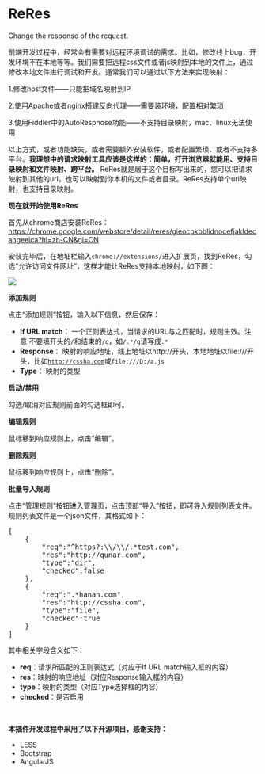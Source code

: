 ReRes
=====

Change the response of the request.

前端开发过程中，经常会有需要对远程环境调试的需求。比如，修改线上bug，开发环境不在本地等等。我们需要把远程css文件或者js映射到本地的文件上，通过修改本地文件进行调试和开发。通常我们可以通过以下方法来实现映射：

1.修改host文件——只能把域名映射到IP

2.使用Apache或者nginx搭建反向代理——需要装环境，配置相对繁琐

3.使用Fiddler中的AutoRespnose功能——不支持目录映射，mac、linux无法使用

以上方式，或者功能缺失，或者需要额外安装软件，或者配置繁琐、或者不支持多平台。**我理想中的请求映射工具应该是这样的：简单，打开浏览器就能用、支持目录映射和文件映射、跨平台。** ReRes就是居于这个目标写出来的，您可以把请求映射到其他的url，也可以映射到你本机的文件或者目录。ReRes支持单个url映射，也支持目录映射。

**现在就开始使用ReRes**

<!--more-->

首先从chrome商店安装ReRes： <a target="_black" href="https://chrome.google.com/webstore/detail/reres/gieocpkbblidnocefjakldecahgeeica?hl=zh-CN&gl=CN">https://chrome.google.com/webstore/detail/reres/gieocpkbblidnocefjakldecahgeeica?hl=zh-CN&gl=CN</a>

安装完毕后，在地址栏输入`chrome://extensions/`进入扩展页，找到ReRes，勾选“允许访问文件网址”，这样才能让ReRes支持本地映射，如下图：

<img src="http://t3.qpic.cn/mblogpic/3fac61954487ae4ca6aa/460" />

**添加规则**

点击“添加规则”按钮，输入以下信息，然后保存：

*   **If URL match**： 一个正则表达式，当请求的URL与之匹配时，规则生效。注意:不要填开头的<code>/</code>和结束的<code>/g</code>，如<code>/.\*/g</code>请写成<code>.\*</code>
*   **Response**： 映射的响应地址，线上地址以http://开头，本地地址以file:///开头，比如<code>http://cssha.com</code>或<code>file:///D:/a.js</code>
*   **Type**： 映射的类型

**启动/禁用**

勾选/取消对应规则前面的勾选框即可。

**编辑规则**

鼠标移到响应规则上，点击“编辑”。

**删除规则**

鼠标移到响应规则上，点击“删除”。

**批量导入规则**

点击“管理规则”按钮进入管理页，点击顶部“导入”按钮，即可导入规则列表文件。规则列表文件是一个json文件，其格式如下：

<pre lang="javascript" line="1">[
    {
        "req":"^https?:\\/\\/.*test.com",
        "res":"http://qunar.com",
        "type":"dir",
        "checked":false
    },
    {
        "req":".*hanan.com",
        "res":"http://cssha.com",
        "type":"file",
        "checked":true
    }
]
</pre>

其中相关字段含义如下：

*   **req**：请求所匹配的正则表达式（对应于If URL match输入框的内容）
*   **res**：映射的响应地址（对应Response输入框的内容）
*   **type**：映射的类型（对应Type选择框的内容）
*   **checked**：是否启用

 

**本插件开发过程中采用了以下开源项目，感谢支持：**

*   LESS
*   Bootstrap
*   AngularJS
